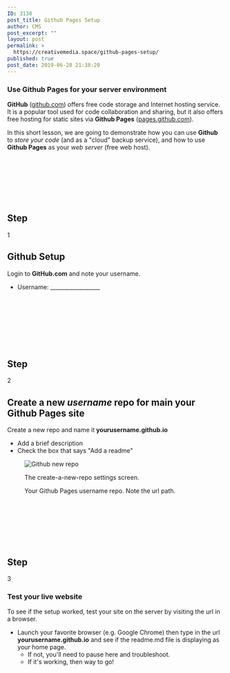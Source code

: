 ```yaml
---
ID: 3130
post_title: Github Pages Setup
author: CMS
post_excerpt: ""
layout: post
permalink: >
  https://creativemedia.space/github-pages-setup/
published: true
post_date: 2019-06-28 21:38:20
---
```

<!-- wp:heading {"level":3} -->
<h3>Use Github Pages for your server environment</h3>
<!-- /wp:heading -->

<!-- wp:paragraph -->
<p><strong>GitHub</strong> (<a href="https://github.com/">github.com</a>) offers free code storage and Internet hosting service. It is a popular tool used for code collaboration and sharing, but it also offers free hosting for static sites via <strong>Github Pages</strong> (<a href="https://pages.github.com/">pages.github.com</a>).</p>
<!-- /wp:paragraph -->

<!-- wp:paragraph -->
<p>In this short lesson, we are going to demonstrate how you can use <strong>Github</strong> to <em>store your code</em> (and as a "cloud" backup service), and how to use <strong>Github Pages</strong> as your <em>web server</em> (free web host). </p>
<!-- /wp:paragraph -->

<!-- wp:spacer -->
<div style="height:100px" aria-hidden="true" class="wp-block-spacer"></div>
<!-- /wp:spacer -->

<!-- wp:uagb/advanced-heading {"block_id":"4d1fd298-101f-4f32-b144-b8c6a117006c","className":"step-heading"} -->
<div class="wp-block-uagb-advanced-heading step-heading" id="uagb-adv-heading-4d1fd298-101f-4f32-b144-b8c6a117006c"><h2 class="uagb-heading-text">Step</h2><div class="uagb-separator-wrap"><div class="uagb-separator"></div></div><p class="uagb-desc-text">1</p></div>
<!-- /wp:uagb/advanced-heading -->

<!-- wp:heading -->
<h2>Github Setup</h2>
<!-- /wp:heading -->

<!-- wp:paragraph -->
<p>Login to <strong>GitHub.com</strong> and note your username.</p>
<!-- /wp:paragraph -->

<!-- wp:list -->
<ul><li>Username: __________________</li></ul>
<!-- /wp:list -->

<!-- wp:image {"id":2922} -->
<figure class="wp-block-image"><img src="https://creativemedia.space/wp-content/uploads/2019/06/github-login-269x300.gif" alt="" class="wp-image-2922"/></figure>
<!-- /wp:image -->

<!-- wp:spacer -->
<div style="height:100px" aria-hidden="true" class="wp-block-spacer"></div>
<!-- /wp:spacer -->

<!-- wp:uagb/advanced-heading {"block_id":"3aebd9e5-93aa-4f16-ae3b-fd803d1e9c71","className":"step-heading"} -->
<div class="wp-block-uagb-advanced-heading step-heading" id="uagb-adv-heading-3aebd9e5-93aa-4f16-ae3b-fd803d1e9c71"><h2 class="uagb-heading-text">Step</h2><div class="uagb-separator-wrap"><div class="uagb-separator"></div></div><p class="uagb-desc-text">2</p></div>
<!-- /wp:uagb/advanced-heading -->

<!-- wp:heading -->
<h2>Create a new <strong><em>username</em></strong> repo for main your Github Pages site</h2>
<!-- /wp:heading -->

<!-- wp:paragraph -->
<p>Create a new repo and name it<strong> yourusername.github.io</strong></p>
<!-- /wp:paragraph -->

<!-- wp:list -->
<ul><li>Add a brief description</li><li>Check the box that says "Add a readme"</li></ul>
<!-- /wp:list -->

<!-- wp:image {"id":2930} -->
<figure class="wp-block-image"><img src="https://creativemedia.space/wp-content/uploads/2019/05/github-newrepo-300x269.gif" alt="Github new repo" class="wp-image-2930"/></figure>
<!-- /wp:image -->

<!-- wp:image {"id":2951} -->
<figure class="wp-block-image"><img src="https://i2.wp.com/www.creativemedia.space/wp-content/uploads/2019/06/github-new-repo-screen.gif?fit=1500%2C1329&amp;ssl=1" alt="" class="wp-image-2951"/><figcaption>The create-a-new-repo settings screen.</figcaption></figure>
<!-- /wp:image -->

<!-- wp:image {"id":2953} -->
<figure class="wp-block-image"><img src="https://i1.wp.com/www.creativemedia.space/wp-content/uploads/2019/06/github-newrepo-repoview.gif?fit=1500%2C895&amp;ssl=1" alt="" class="wp-image-2953"/><figcaption>Your Github Pages username repo. Note the url path.</figcaption></figure>
<!-- /wp:image -->

<!-- wp:spacer -->
<div style="height:100px" aria-hidden="true" class="wp-block-spacer"></div>
<!-- /wp:spacer -->

<!-- wp:uagb/advanced-heading {"block_id":"fcfadfb0-307c-4125-821f-1ea1e66400a0","className":"step-heading"} -->
<div class="wp-block-uagb-advanced-heading step-heading" id="uagb-adv-heading-fcfadfb0-307c-4125-821f-1ea1e66400a0"><h2 class="uagb-heading-text">Step</h2><div class="uagb-separator-wrap"><div class="uagb-separator"></div></div><p class="uagb-desc-text">3</p></div>
<!-- /wp:uagb/advanced-heading -->

<!-- wp:heading {"level":3} -->
<h3>Test your <strong>live</strong> website</h3>
<!-- /wp:heading -->

<!-- wp:paragraph -->
<p>To see if the setup worked, test your site on the server by visiting the url in a browser.</p>
<!-- /wp:paragraph -->

<!-- wp:list -->
<ul><li>Launch your favorite browser (e.g. Google Chrome) then type in the url <strong>yourusername.github.io</strong> and see if the readme.md file is displaying as your home page.<ul><li>If not, you'll need to pause here and troubleshoot.</li><li>If it's working, then way to go! </li></ul></li></ul>
<!-- /wp:list -->

<!-- wp:spacer -->
<div style="height:100px" aria-hidden="true" class="wp-block-spacer"></div>
<!-- /wp:spacer -->